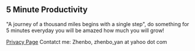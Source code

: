 ## 5 Minute Productivity

"A journey of a thousand miles begins with a single step", do something for 5 minutes everyday you will be amazed how much you will grow!

[Privacy Page](privacy.html)
Contatct me: Zhenbo, zhenbo_yan at yahoo dot com
